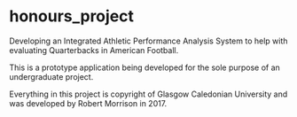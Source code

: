 # honours_project

Developing an Integrated Athletic Performance Analysis System to help with evaluating Quarterbacks in American Football.

This is a prototype application being developed for the sole purpose of an undergraduate project. 

Everything in this project is copyright of Glasgow Caledonian University and was developed by Robert Morrison in 2017.
